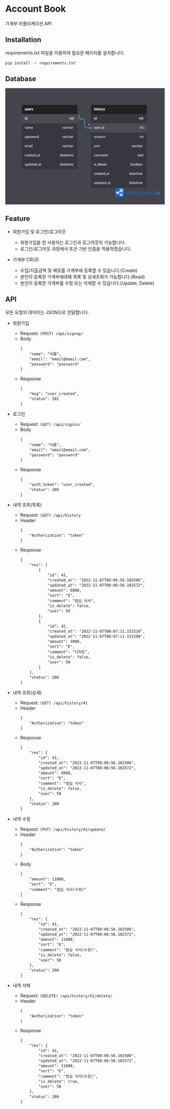 # Account Book

가계부 어플리케이션 API

## Installation

requirements.txt 파일을 이용하여 필요한 패키지를 설치합니다.

```bash
pip install -r requirements.txt
```

## Database

![database](./account_book.png)

## Feature

* 회원가입 및 로그인/로그아웃

    + 회원가입을 한 사용자는 로그인과 로그아웃이 가능합니다.
    + 로그인/로그아웃 과정에서 토큰 기반 인증을 적용하였습니다.

* 가계부 CRUD

    + 수입/지출금액 및 메모를 가계부에 등록할 수 있습니다.(Create)
    + 본인이 등록한 가계부에대해 목록 및 상세조회가 가능합니다.(Read)
    + 본인이 등록한 가계부를 수정 또는 삭제할 수 있습니다.(Update, Delete)

## API

모든 요청의 데이터는 JSON으로 전달합니다.

* 회원가입

    + Request: `(POST) /api/signup/`
    + Body
        ```
        {   
            "name": "이름",
            "email": "email@email.com",
            "password": "password"
        }
        ```
    + Response
        ```
        {   
            "msg": "user_created",
            "status": 201
        }
        ```
* 로그인

    + Request: `(GET) /api/signin/`
    + Body
        ```
        {
            "name": "이름",
            "email": "email@email.com",
            "password": "password"
        }
        ```
    + Response
        ```
        { 
            "auth_token": "user_created",
            "status": 200
        }
        ```
* 내역 조회(목록)

    + Request: `(GET) /api/history`
    + Header
        ```
        {
            "Authorization": "token"
        }
        ```
    + Response
        ```
        {
            "res": [
                {
                    "id": 41,
                    "created_at": "2022-11-07T00:06:56.102506",
                    "updated_at": "2022-11-07T00:06:56.102572",
                    "amount": 6000,
                    "sort": "E",
                    "comment": "점심 식사",
                    "is_delete": false,
                    "user": 50
                },
                {
                    "id": 42,
                    "created_at": "2022-11-07T00:07:11.151510",
                    "updated_at": "2022-11-07T00:07:11.151580",
                    "amount": 3000,
                    "sort": "E",
                    "comment": "디저트",
                    "is_delete": false,
                    "user": 50
                }
            ],
            "status": 200
        }
        ```
* 내역 조회(상세)

    + Request: `(GET) /api/history/41`
    + Header
        ```
        {
            "Authorization": "token"
        }
        ```
    + Response
        ```
        {
            "res": {
                "id": 41,
                "created_at": "2022-11-07T00:06:56.102506",
                "updated_at": "2022-11-07T00:06:56.102572",
                "amount": 6000,
                "sort": "E",
                "comment": "점심 식사",
                "is_delete": false,
                "user": 50
            },
            "status": 200
        }
        ```
* 내역 수정

    + Request: `(PUT) /api/history/41/update/`
    + Header
        ```
        {
            "Authorization": "token"
        }
        ```
    + Body
        ```
        {
            "amount": 11000,
            "sort": "E",
            "comment": "점심 식사(수정)"
        }
        ```
    + Response
        ```
        {
            "res": {
                "id": 41,
                "created_at": "2022-11-07T00:06:56.102506",
                "updated_at": "2022-11-07T00:06:56.102572",
                "amount": 11000,
                "sort": "E",
                "comment": "점심 식사(수정)",
                "is_delete": false,
                "user": 50
            },
            "status": 200
        }
        ```

* 내역 삭제

    + Request: `(DELETE) /api/history/41/delete/`
    + Header
        ```
        {
            "Authorization": "token"
        }
        ```
    + Response
        ```
        {
            "res": {
                "id": 41,
                "created_at": "2022-11-07T00:06:56.102506",
                "updated_at": "2022-11-07T00:06:56.102572",
                "amount": 11000,
                "sort": "E",
                "comment": "점심 식사(수정)",
                "is_delete": true,
                "user": 50
            },
            "status": 200
        }
        ```